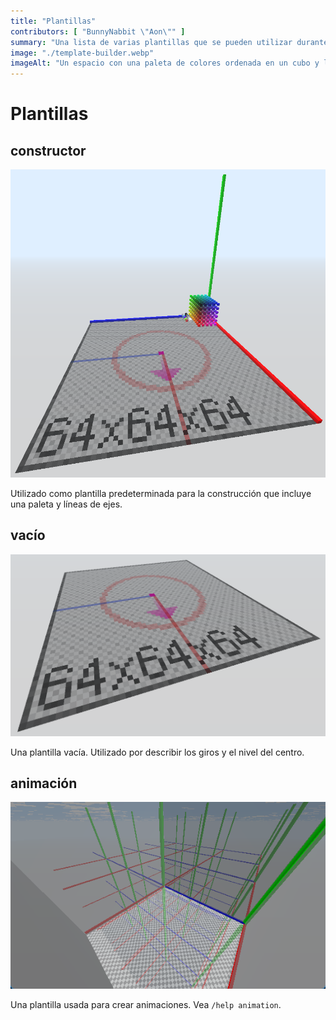 ```yaml
---
title: "Plantillas"
contributors: [ "BunnyNabbit \"Aon\"" ]
summary: "Una lista de varias plantillas que se pueden utilizar durante la construcción."
image: "./template-builder.webp"
imageAlt: "Un espacio con una paleta de colores ordenada en un cubo y líneas de eje que apuntan desde una esquina."
---
```


# Plantillas

## constructor

![Un espacio con una paleta de colores ordenada en un cubo y rectas de eje apuntando desde una esquina.](./template-builder.webp)

Utilizado como plantilla predeterminada para la construcción que incluye una paleta y líneas de ejes.

## vacío

![Un espacio vacío que solo tiene un piso.](./template-empty.webp)

Una plantilla vacía. Utilizado por describir los giros y el nivel del centro.

## animación

![Un espacio con salas transparentes organizadas y apiladas como un cubo.](./template-animation.webp)

Una plantilla usada para crear animaciones. Vea `/help animation`.
